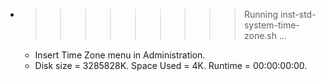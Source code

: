 * >>>>>>>>> Running inst-std-system-time-zone.sh ...
  * Insert Time Zone menu in Administration.
  * Disk size = 3285828K. Space Used = 4K. Runtime = 00:00:00:00.
